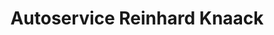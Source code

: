 ---
title: "Autoservice Reinhard Knaack"
url: /suederhastedt/autoservice-reinhard-knaack/
shop: Autowerkstatt
---